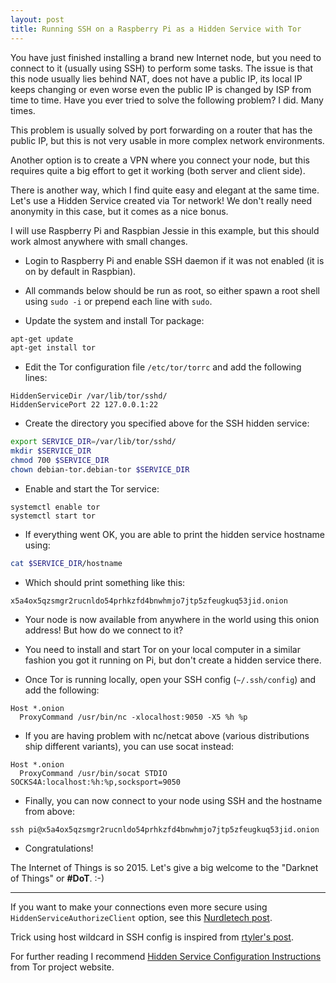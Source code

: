 ```yaml
---
layout: post
title: Running SSH on a Raspberry Pi as a Hidden Service with Tor
---
```


You have just finished installing a brand new Internet node, but you need to connect to it (usually using SSH) to perform some tasks. The issue is that this node usually lies behind NAT, does not have a public IP, its local IP keeps changing or even worse even the public IP is changed by ISP from time to time. Have you ever tried to solve the following problem? I did. Many times.

This problem is usually solved by port forwarding on a router that has the public IP, but this is not very usable in more complex network environments.

Another option is to create a VPN where you connect your node, but this requires quite a big effort to get it working (both server and client side).

There is another way, which I find quite easy and elegant at the same time. Let's use a Hidden Service created via Tor network! We don't really need anonymity in this case, but it comes as a nice bonus.

I will use Raspberry Pi and Raspbian Jessie in this example, but this should work almost anywhere with small changes.

* Login to Raspberry Pi and enable SSH daemon if it was not enabled (it is on by default in Raspbian).

* All commands below should be run as root, so either spawn a root shell using `sudo -i` or prepend each line with `sudo`.

* Update the system and install Tor package:

``` bash
apt-get update
apt-get install tor
```

* Edit the Tor configuration file `/etc/tor/torrc` and add the following lines:

```
HiddenServiceDir /var/lib/tor/sshd/
HiddenServicePort 22 127.0.0.1:22
```

* Create the directory you specified above for the SSH hidden service:

``` bash
export SERVICE_DIR=/var/lib/tor/sshd/
mkdir $SERVICE_DIR
chmod 700 $SERVICE_DIR
chown debian-tor.debian-tor $SERVICE_DIR
```

* Enable and start the Tor service:

```
systemctl enable tor
systemctl start tor
```

* If everything went OK, you are able to print the hidden service hostname using:

``` bash
cat $SERVICE_DIR/hostname
```

* Which should print something like this:

```
x5a4ox5qzsmgr2rucnldo54prhkzfd4bnwhmjo7jtp5zfeugkuq53jid.onion
```

* Your node is now available from anywhere in the world using this onion address! But how do we connect to it?

* You need to install and start Tor on your local computer in a similar fashion you got it running on Pi, but don't create a hidden service there.

* Once Tor is running locally, open your SSH config (`~/.ssh/config`) and add the following:

```
Host *.onion
  ProxyCommand /usr/bin/nc -xlocalhost:9050 -X5 %h %p
```

* If you are having problem with nc/netcat above (various distributions ship different variants), you can use socat instead:

```
Host *.onion
  ProxyCommand /usr/bin/socat STDIO SOCKS4A:localhost:%h:%p,socksport=9050
```

* Finally, you can now connect to your node using SSH and the hostname from above:

```
ssh pi@x5a4ox5qzsmgr2rucnldo54prhkzfd4bnwhmjo7jtp5zfeugkuq53jid.onion
```

* Congratulations!

The Internet of Things is so 2015. Let's give a big welcome to the "Darknet of Things" or **#DoT**. :-)

--------

If you want to make your connections even more secure using `HiddenServiceAuthorizeClient` option, see this [Nurdletech post](http://www.nurdletech.com/linux-notes/ssh/hidden-service.html).

Trick using host wildcard in SSH config is inspired from [rtyler's post](http://unethicalblogger.com/2012/06/13/ssh-as-a-hidden-service.html).

For further reading I recommend [Hidden Service Configuration Instructions](https://www.torproject.org/docs/tor-hidden-service) from Tor project website.
